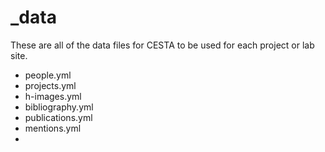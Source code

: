 _data
=====

These are all of the data files for CESTA to be used for each project or lab site.


- people.yml
- projects.yml
- h-images.yml
- bibliography.yml
- publications.yml
- mentions.yml
- 
